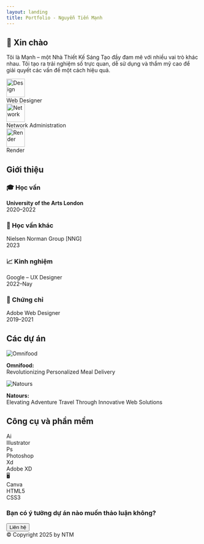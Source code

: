 ```yaml
---
layout: landing
title: Portfolio - Nguyễn Tiến Mạnh
---
```


<section id="intro">
  <h2>👋 Xin chào</h2>
  <p>Tôi là Mạnh – một Nhà Thiết Kế Sáng Tạo đầy đam mê với nhiều vai trò khác nhau. Tôi tạo ra trải nghiệm số trực quan, dễ sử dụng và thẩm mỹ cao để giải quyết các vấn đề một cách hiệu quả.</p>
  <div class="roles">
    <div class="card">
      <img src="https://img.icons8.com/ios/100/paint-palette.png" width="48" alt="Design" />
      <div>Web Designer</div>
    </div>
    <div class="card">
      <img src="https://img.icons8.com/ios/100/network-card.png" width="48" alt="Network" />
      <div>Network Administration</div>
    </div>
    <div class="card">
      <img src="https://img.icons8.com/ios/100/cube.png" width="48" alt="Render" />
      <div>Render</div>
    </div>
  </div>
</section>


<section id="about">
  <h2>Giới thiệu</h2>
  <div class="section-box">
    <div class="info-grid">
      <div class="info-box">
        <h3>🎓 Học vấn</h3>
        <p><strong>University of the Arts London</strong><br />2020–2022</p>
      </div>
      <div class="info-box">
        <h3>📘 Học vấn khác</h3>
        <p>Nielsen Norman Group [NNG]<br />2023</p>
      </div>
      <div class="info-box">
        <h3>📈 Kinh nghiệm</h3>
        <p>Google – UX Designer<br />2022–Nay</p>
      </div>
      <div class="info-box">
        <h3>📄 Chứng chỉ</h3>
        <p>Adobe Web Designer<br />2019–2021</p>
      </div>
    </div>
  </div>
</section>

<section id="projects">
  <h2>Các dự án</h2>
  <div class="projects">
    <div class="card">
      <img src="https://via.placeholder.com/390x235.png?text=Omnifood" alt="Omnifood" />
      <p><strong>Omnifood:</strong><br /> Revolutionizing Personalized Meal Delivery</p>
    </div>
    <div class="card">
      <img src="https://via.placeholder.com/390x235.png?text=Natours" alt="Natours" />
      <p><strong>Natours:</strong><br /> Elevating Adventure Travel Through Innovative Web Solutions</p>
    </div>
  </div>
</section>

<section id="tools">
  <h2>Công cụ và phần mềm</h2>
  <div class="tools">
    <div class="card">Ai<br />Illustrator</div>
    <div class="card">Ps<br />Photoshop</div>
    <div class="card">Xd<br />Adobe XD</div>
    <div class="card">🖥️<br />Canva</div>
    <div class="card">HTML5</div>
    <div class="card">CSS3</div>
  </div>
</section>

<section id="contact" class="cta">
  <h3>Bạn có ý tưởng dự án nào muốn thảo luận không?</h3>
  <button onclick="window.location.href='mailto:you@example.com'">Liên hệ</button>
</section>

<footer>
  © Copyright 2025 by NTM
</footer>
